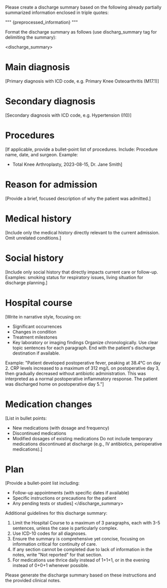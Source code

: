 Please create a discharge summary based on the following already partially summarized information enclosed in triple quotes:

"""
{preprocessed_information}
"""

Format the discharge summary as follows (use discharg_summary tag for delimiting the summary):

<discharge_summary>
# Main diagnosis
[Primary diagnosis with ICD code, e.g. Primary Knee Osteoarthritis (M17.1)]

# Secondary diagnosis
[Secondary diagnosis with ICD code, e.g. Hypertension (I10)]

# Procedures
[If applicable, provide a bullet-point list of procedures. Include: Procedure name, date, and surgeon. Example:

- Total Knee Arthroplasty, 2023-08-15, Dr. Jane Smith]

# Reason for admission
[Provide a brief, focused description of why the patient was admitted.]

# Medical history
[Include only the medical history directly relevant to the current admission. Omit unrelated conditions.]

# Social history
[Include only social history that directly impacts current care or follow-up. Examples: smoking status for respiratory issues, living situation for discharge planning.]

# Hospital course
[Write in narrative style, focusing on:

-   Significant occurrences
-   Changes in condition
-   Treatment milestones
-   Key laboratory or imaging findings Organize chronologically. Use clear topic sentences for each paragraph. End with the patient's discharge destination if available.

Example: "Patient developed postoperative fever, peaking at 38.4°C on day 2. CRP levels increased to a maximum of 312 mg/L on postoperative day 3, then gradually decreased without antibiotic administration. This was interpreted as a normal postoperative inflammatory response. The patient was discharged home on postoperative day 5."]

# Medication changes
[List in bullet points:

-   New medications (with dosage and frequency)
-   Discontinued medications
-   Modified dosages of existing medications Do not include temporary medications discontinued at discharge (e.g., IV antibiotics, perioperative medications).]

# Plan
[Provide a bullet-point list including:

-   Follow-up appointments (with specific dates if available)
-   Specific instructions or precautions for the patient
-   Any pending tests or studies]
</discharge_summary>

Additional guidelines for this discharge summary:
1. Limit the Hospital Course to a maximum of 3 paragraphs, each with 3-5 sentences, unless the case is particularly complex.
2. Use ICD-10 codes for all diagnoses.
3. Ensure the summary is comprehensive yet concise, focusing on information critical for continuity of care.
4. If any section cannot be completed due to lack of information in the notes, write "Not reported" for that section.
5. For medications use thrice daily instead of 1+1+1, or in the evening instead of 0+0+1 whenever possible.

Please generate the discharge summary based on these instructions and the provided clinical notes.